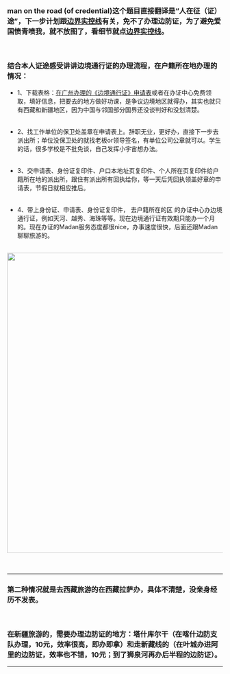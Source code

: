 <!-- 
.. link: 
.. description: 
.. tags: travel
.. date: 2014/06/03 13:19:41
.. title: man on the road (of credential)
.. slug: man-on-the-road-of-credential
-->

### man on the road (of credential)这个题目直接翻译是“人在征（证）途”，下一步计划跟<a href="http://zhukite.github.io/posts/line-of-actual-control.html" target="_blank">边界实控线</a>有关，免不了办理边防证，为了避免爱国愤青喷我，就不放图了，看细节就点<a href="http://zhukite.github.io/posts/line-of-actual-control.html" target="_blank">边界实控线</a>。
<br/>

### 结合本人证途感受讲讲边境通行证的办理流程，在户籍所在地办理的情况：

<!-- TEASER_END -->

  -    1、下载表格：<a href="http://www.gzonline.gov.cn/sxgl/file/upload/b7fd7da11848403381d693364708d59c.doc" target="_blank">在广州办理的《边境通行证》申请表</a>或者在办证中心免费领取，填好信息，把要去的地方做好功课，是争议边境地区就得办，其实也就只有西藏和新疆地区，因为中国与邻国部分国界还没谈判好和没划清楚。
<br/><br/>

  -    2、找工作单位的保卫处盖章在申请表上。辞职无业，更好办，直接下一步去派出所；单位没保卫处的就找老板or领导签名，有单位公司公章就可以。学生的话，很多学校是不批免谈，自己发挥小宇宙想办法。
<br/><br/>

 -    3、交申请表、身份证复印件、户口本地址页复印件、个人所在页复印件给户籍所在地的派出所，跟住有派出所有回执给你，等一天后凭回执领盖好章的申请表，节假日就相应推后。
<br/><br/>

 -    4、带上身份证、申请表、身份证复印件， 去户籍所在的区 的办证中心办边境通行证，例如天河、越秀、海珠等等。现在边境通行证有效期只能办一个月的。现在办证的Madan服务态度都很nice，办事速度很快，后面还跟Madan聊聊旅游的。
<br/>
<div align="center"><img src="http://ww1.sinaimg.cn/bmiddle/67804861gw1eh0tpm3rgbj20k00qo75y.jpg"  width="700" align="center"/></div>
<br/>
<br/>

 * * *
 
### 第二种情况就是去西藏旅游的在西藏拉萨办，具体不清楚，没亲身经历不发表。
<br/>

### 在新疆旅游的，需要办理边防证的地方：塔什库尔干（在喀什边防支队办理，10元，效率很高，即办即拿）和走新藏线的（在叶城办进阿里的边防证，效率也不错，10元；到了狮泉河再办后半程的边防证）。

 * * *